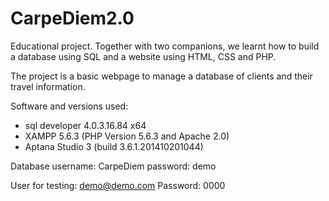 # CarpeDiem2.0
Educational project. Together with two companions, we learnt how to build a database using SQL and a website using HTML, CSS and PHP.

The project is a basic webpage to manage a database of clients and their travel information.

Software and versions used:
- sql developer 4.0.3.16.84 x64
- XAMPP 5.6.3 (PHP Version 5.6.3 and Apache 2.0)
- Aptana Studio 3 (build 3.6.1.201410201044)


Database username:  CarpeDiem
password:           demo

User for testing:   demo@demo.com
Password:           0000
